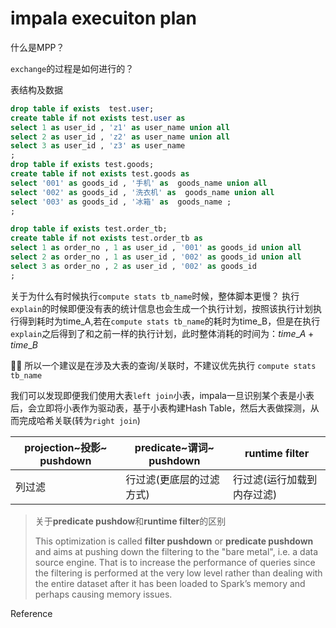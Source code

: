 # impala execuiton plan

什么是MPP？



`exchange`的过程是如何进行的？







表结构及数据

```sql
drop table if exists  test.user;
create table if not exists test.user as
select 1 as user_id , 'z1' as user_name union all
select 2 as user_id , 'z2' as user_name union all
select 3 as user_id , 'z3' as user_name
;
drop table if exists test.goods;
create table if not exists test.goods as
select '001' as goods_id , '手机' as  goods_name union all
select '002' as goods_id , '洗衣机' as  goods_name union all
select '003' as goods_id , '冰箱' as  goods_name ;
;

drop table if exists test.order_tb;
create table if not exists test.order_tb as
select 1 as order_no , 1 as user_id , '001' as goods_id union all
select 2 as order_no , 1 as user_id , '002' as goods_id union all
select 3 as order_no , 2 as user_id , '002' as goods_id
;
```







关于为什么有时候执行`compute stats tb_name`时候，整体脚本更慢？
执行`explain`的时候即便没有表的统计信息也会生成一个执行计划，按照该执行计划执行得到耗时为time_A,若在`compute stats tb_name`的耗时为time_B，但是在执行`explain`之后得到了和之前一样的执行计划，此时整体消耗的时间为：$time\_A + time\_B$

:tipping_hand_man: 所以一个建议是在涉及大表的查询/关联时，不建议优先执行 `compute stats tb_name`







我们可以发现即便我们使用大表`left join`小表，impala一旦识别某个表是小表后，会立即将小表作为驱动表，基于小表构建Hash Table，然后大表做探测，从而完成哈希关联(转为`right join`)



| projection~投影~ pushdown | predicate~谓词~ pushdown | runtime filter             |
| ------------------------- | ------------------------ | -------------------------- |
| 列过滤                    | 行过滤(更底层的过滤方式) | 行过滤(运行加载到内存过滤) |

> 关于**predicate pushdow**和**runtime filter**的区别
>
> This optimization is called **filter pushdown** or **predicate pushdown** and aims at pushing down the filtering to the "bare metal", i.e. a data source engine. That is to increase the performance of queries since the filtering is performed at the very low level rather than dealing with the entire dataset after it has been loaded to Spark’s memory and perhaps causing memory issues.



















Reference

[^1]:https://conferences.oreilly.com/strata/strata-ca-2018/cdn.oreillystatic.com/en/assets/1/event/269/How%20to%20use%20Impala_s%20query%20plan%20and%20profile%20to%20fix%20performance%20issues%20Presentation.pdf



